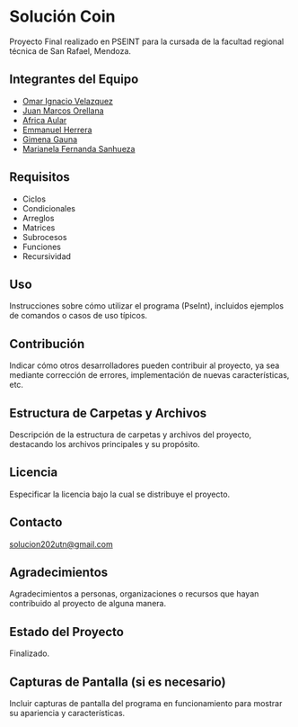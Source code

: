 # Solución Coin

Proyecto Final realizado en PSEINT para la cursada de la facultad regional técnica de San Rafael, Mendoza.

## Integrantes del Equipo

- [Omar Ignacio Velazquez](https://github.com/IgnacioVelazquez92)
- [Juan Marcos Orellana](https://github.com/juanmarcoso)
- [Africa Aular](https://github.com/AFRIAULAR)
- [Emmanuel Herrera](https://github.com/emmanhok)
- [Gimena Gauna](https://github.com/gime09)
- [Marianela Fernanda Sanhueza](https://github.com/marfesan)

## Requisitos

- Ciclos
- Condicionales
- Arreglos
- Matrices
- Subrocesos
- Funciones
- Recursividad

## Uso

Instrucciones sobre cómo utilizar el programa (PseInt), incluidos ejemplos de comandos o casos de uso típicos.

## Contribución

Indicar cómo otros desarrolladores pueden contribuir al proyecto, ya sea mediante corrección de errores, implementación de nuevas características, etc.

## Estructura de Carpetas y Archivos

Descripción de la estructura de carpetas y archivos del proyecto, destacando los archivos principales y su propósito.

## Licencia

Especificar la licencia bajo la cual se distribuye el proyecto.

## Contacto

solucion202utn@gmail.com

## Agradecimientos

Agradecimientos a personas, organizaciones o recursos que hayan contribuido al proyecto de alguna manera.

## Estado del Proyecto

Finalizado.

## Capturas de Pantalla (si es necesario)

Incluir capturas de pantalla del programa en funcionamiento para mostrar su apariencia y características.
